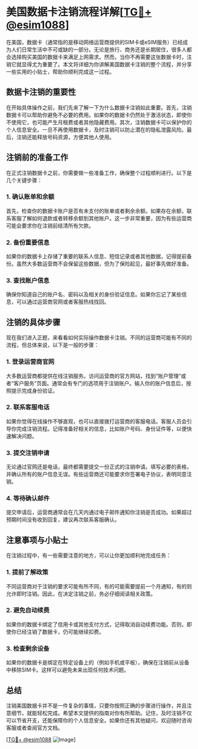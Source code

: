 # 美国数据卡注销流程详解[[TG💪+ @esim1088](https://t.me/s/esim1088)]

在美国，数据卡（通常指的是移动网络运营商提供的SIM卡或eSIM服务）已经成为人们日常生活中不可或缺的一部分。无论是旅行、商务还是长期居住，很多人都会选择购买美国的数据卡来满足上网需求。然而，当你不再需要这张数据卡时，注销它就显得尤为重要了。本文将详细为你讲解美国数据卡注销的整个流程，并分享一些实用的小贴士，帮助你顺利完成这一过程。

## 数据卡注销的重要性

在开始具体操作之前，我们先来了解一下为什么数据卡注销如此重要。首先，注销数据卡可以帮助你避免不必要的费用。如果你的数据卡仍然处于激活状态，即使你不使用它，也可能产生月租费或者其他隐藏费用。其次，注销数据卡可以保护你的个人信息安全。一旦不再使用数据卡，及时注销可以防止潜在的隐私泄露风险。最后，注销还能释放号码资源，方便其他人使用。

## 注销前的准备工作

在正式注销数据卡之前，你需要做一些准备工作，确保整个过程顺利进行。以下是几个关键步骤：

### 1. 确认账单和余额

首先，检查你的数据卡账户是否有未支付的账单或者剩余余额。如果存在余额，联系客服了解如何退款或者转移余额到其他账户。这一步非常重要，因为有些运营商可能会要求你在注销前结清所有欠款。

### 2. 备份重要信息

如果你的数据卡上存储了重要的联系人信息、短信记录或者其他数据，记得提前备份。虽然大多数运营商不会保留这些数据，但为了保险起见，最好事先做好准备。

### 3. 查找账户信息

确保你知道自己的账户名、密码以及相关的身份验证信息。如果你忘记了某些信息，可以通过运营商官网或者客服热线找回。

## 注销的具体步骤

现在我们进入正题，来看看如何实际操作数据卡注销。不同的运营商可能有不同的流程，但总体来说，以下是一般的步骤：

### 1. 登录运营商官网

大多数运营商都提供在线注销服务。访问运营商的官方网站，找到“账户管理”或者“客户服务”页面。通常会有专门的选项用于注销账户。输入你的账户信息后，按照提示完成身份验证。

### 2. 联系客服电话

如果你觉得在线操作不够直观，也可以直接拨打运营商的客服电话。客服人员会引导你完成注销流程。记得准备好相关的信息，比如账户号码、身份证件等，以便快速解决问题。

### 3. 提交注销申请

无论通过官网还是电话，最终都需要提交一份正式的注销申请。填写必要的表格，并确认所有的账户信息无误。有些运营商还可能要求你签署电子协议，表明同意注销。

### 4. 等待确认邮件

提交申请后，运营商通常会在几天内通过电子邮件通知你注销是否成功。如果超过预期时间没有收到回复，建议再次联系客服确认。

## 注意事项与小贴士

在注销过程中，有一些需要注意的地方，可以让你更加顺利地完成任务：

### 1. 提前了解政策

不同运营商对于注销的要求可能有所不同，有的可能需要提前一个月通知，有的则允许即时注销。因此，在决定注销之前，务必仔细阅读相关政策。

### 2. 避免自动续费

如果你的数据卡绑定了信用卡或其他支付方式，记得取消自动续费功能。否则，即使你已经注销了数据卡，仍可能继续扣费。

### 3. 检查剩余设备

如果你的数据卡是绑定在特定设备上的（例如手机或平板），确保在注销前从设备中移除SIM卡。这样可以避免未来出现任何技术问题。

## 总结

注销美国数据卡并不是一件复杂的事情，只要你按照正确的步骤进行操作，并且注意细节，就能轻松完成。希望本文提供的指南对你有所帮助。记住，及时注销不仅可以节省开支，还能保障你的个人信息安全。如果你还有其他疑问，欢迎随时咨询客服或者查阅官方文档。

[[TG💪+ @esim1088](https://t.me/s/esim1088) ![Image](https://i.postimg.cc/4NQfJmqS/Snipaste-2025-05-13-00-14-12.png)]